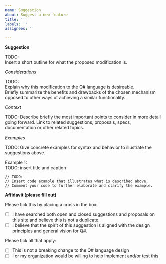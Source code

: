 ```yaml
---
name: Suggestion
about: Suggest a new feature
title: ''
labels: ''
assignees: ''

---
```


**Suggestion**

TODO:    
Insert a short outline for what the proposed modification is. 

*Considerations*

TODO:    
Explain why this modification to the Q# language is desireable.    
Briefly summarize the benefits and drawbacks of the chosen mechanism opposed to other ways of achieving a similar functionality. 

*Context*

TODO:
Describe briefly the most important points to consider in more detail going forward. 
Link to related suggestions, proposals, specs, documentation or other related topics. 

*Examples*

TODO: 
Give concrete examples for syntax and behavior to illustrate the suggestions above. 

Example 1:    
TODO: insert title and caption

```qsharp
// TODO: 
// Insert code example that illustrates what is described above.
// Comment your code to further elaborate and clarify the example.
```

**Affidavit (please fill out)**

Please tick this by placing a cross in the box:
* [ ] I have searched both open and closed suggestions and proposals on this site and believe this is not a duplicate.
* [ ] I believe that the spirit of this suggestion is aligned with the design principles and general vision for Q#. 

Please tick all that apply:
* [ ] This is not a breaking change to the Q# language design
* [ ] I or my organization would be willing to help implement and/or test this
